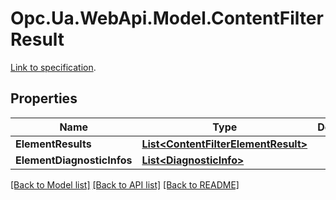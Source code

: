 # Opc.Ua.WebApi.Model.ContentFilterResult
[Link to specification](https://reference.opcfoundation.org/v105/Core/docs/Part4/7.7.2).

## Properties

Name | Type | Description | Notes
------------ | ------------- | ------------- | -------------
**ElementResults** | [**List&lt;ContentFilterElementResult&gt;**](ContentFilterElementResult.md) |  | [optional] 
**ElementDiagnosticInfos** | [**List&lt;DiagnosticInfo&gt;**](DiagnosticInfo.md) |  | [optional] 

[[Back to Model list]](../README.md#documentation-for-models) [[Back to API list]](../README.md#documentation-for-api-endpoints) [[Back to README]](../README.md)

